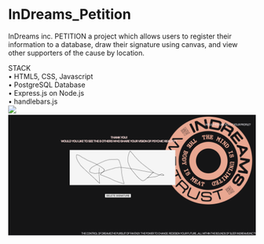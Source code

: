 # InDreams_Petition

InDreams inc. PETITION a project which allows users to register their information to a database, draw their signature using canvas, and view other supporters of the cause by location. 
<br/>

STACK
<br/> 
• HTML5, CSS, Javascript<br/>
• PostgreSQL Database<br/> • Express.js on Node.js<br/> • handlebars.js <br/> 
![](public/screenshots/indreamspetition.gif)
![](public/screenshots/indreamspetition1.png)
